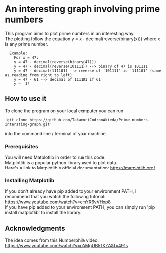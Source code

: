 # An interesting graph involving prime numbers

This program aims to plot prime numbers in an interesting way.  
The plotting follow the equation y = x - decimal(reverse(binary(x))) where x is any prime number.  
```
  Example:  
    For x = 47:
    y = 47 - decimal(reverse(binary(47)))
    y = 47 - decimal(reverse(101111)) --> binary of 47 is 101111  
    y = 47 - decimal(111101) --> reverse of '101111' is '111101' (same as reading from right to left)  
    y = 47 - 61 --> decimal of 111101 if 61  
    y = -14
```

## How to use it

To clone the program on your local computer you can run 
```
'git clone https://github.com/TakanoriCodronAkieda/Prime-numbers-intersting-graph.git'
```
into the command line / terminal of your machine.

### Prerequisites

You will need Matplotlib in order to run this code.  
Matplotlib is a popular python library used to plot data.  
Here's a link to Matplotlib's official documentation: https://matplotlib.org/

### Installing Matplotlib

If you don't already have pip added to your environment PATH, I recommend that you watch the following tutorial: https://www.youtube.com/watch?v=emYR6vVHxp8  
If you have pip added to your environment PATH, you can simply run 'pip install matplotlib' to install the library.  


## Acknowledgments

The idea comes from this Numberphile video: https://www.youtube.com/watch?v=pAMgUB51XZA&t=491s

